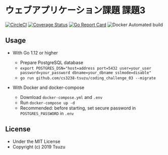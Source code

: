 # ウェブアプリケーション課題 課題3
[![CircleCI](https://circleci.com/gh/cs3238-tsuzu/coding_challenge_03.svg?style=svg)](https://circleci.com/gh/cs3238-tsuzu/coding_challenge_03)
[![Coverage Status](https://coveralls.io/repos/github/cs3238-tsuzu/coding_challenge_03/badge.svg?branch=add_circleci)](https://coveralls.io/github/cs3238-tsuzu/coding_challenge_03?branch=add_circleci)
[![Go Report Card](https://goreportcard.com/badge/github.com/cs3238-tsuzu/coding_challenge_03)](https://goreportcard.com/report/github.com/cs3238-tsuzu/coding_challenge_03)
![Docker Automated build](https://img.shields.io/docker/automated/tsuzu/coding_challenge_03.svg)
## Usage
- With Go 1.12 or higher
    - Prepare PostgreSQL database
    - `export POSTGRES_DSN="host=address port=5432 user=your_user password=your_password dbname=your_dbname sslmode=disable"`
    - `go run github.com/cs3238-tsuzu/coding_challenge_03 --migrate`

- With Docker and docker-compose
    - Download `docker-compose.yml` and `.env`
    - Run `docker-compose up -d`
    - Recommended: before starting, set secure password in `POSTGRES_PASSWORD` in `.env`


## License
- Under the MIT License
- Copyright (c) 2019 Tsuzu